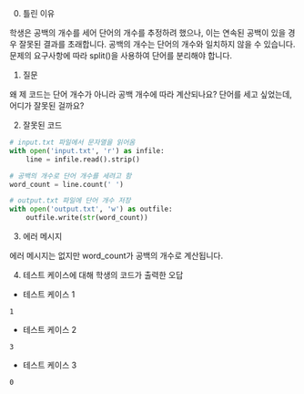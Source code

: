0. 틀린 이유

학생은 공백의 개수를 세어 단어의 개수를 추정하려 했으나, 이는 연속된 공백이 있을 경우 잘못된 결과를 초래합니다. 공백의 개수는 단어의 개수와 일치하지 않을 수 있습니다. 문제의 요구사항에 따라 split()을 사용하여 단어를 분리해야 합니다.

1. 질문

왜 제 코드는 단어 개수가 아니라 공백 개수에 따라 계산되나요? 단어를 세고 싶었는데, 어디가 잘못된 걸까요?

2. 잘못된 코드

```python
# input.txt 파일에서 문자열을 읽어옴
with open('input.txt', 'r') as infile:
    line = infile.read().strip()

# 공백의 개수로 단어 개수를 세려고 함
word_count = line.count(' ')

# output.txt 파일에 단어 개수 저장
with open('output.txt', 'w') as outfile:
    outfile.write(str(word_count))
```

3. 에러 메시지

에러 메시지는 없지만 word_count가 공백의 개수로 계산됩니다.

4. 테스트 케이스에 대해 학생의 코드가 출력한 오답

- 테스트 케이스 1

```
1
```

- 테스트 케이스 2

```
3
```

- 테스트 케이스 3

```
0
```